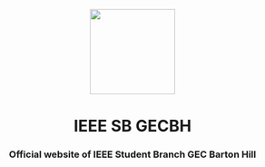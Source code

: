 <p align="center" >
<img src="https://www.ieeegecbh.org/assets/img/logo.png" width=150px height=150px>
</p>
<h1 align="center">IEEE SB GECBH</h1>
<h3 align="center">Official website of IEEE Student Branch GEC Barton Hill</h3>
